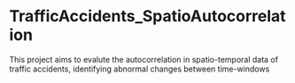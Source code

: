# TrafficAccidents_SpatioAutocorrelation
This project aims to evalute the autocorrelation in spatio-temporal data of traffic accidents, identifying abnormal changes between time-windows
